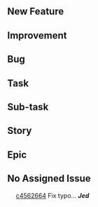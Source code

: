 ## New Feature
## Improvement
## Bug
## Task
## Sub-task
## Story
## Epic
## No Assigned Issue
&nbsp;&nbsp;&nbsp;&nbsp; [c4562664](https://github.com/OpenXT/vusb-daemon/commit/c456266437edb24c16d3cbc3e9a44e37afbeb0b6) Fix typo... **_Jed_**    
